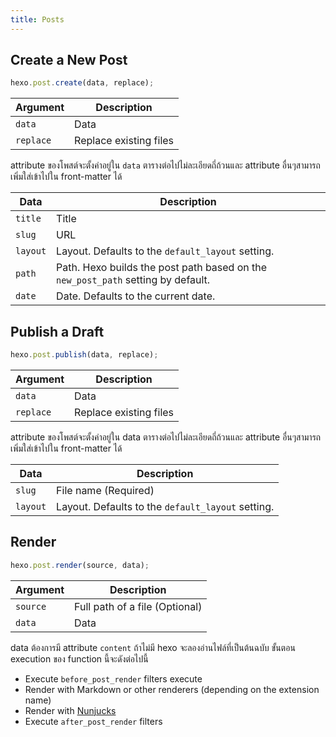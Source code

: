 ```yaml
---
title: Posts
---
```

## Create a New Post

``` js
hexo.post.create(data, replace);
```

Argument | Description
--- | ---
`data` | Data
`replace` | Replace existing files

attribute ของโพสต์จะตั้งค่าอยู่ใน `data` ตารางต่อไปไม่ละเอียดถี่ถ้วนและ attribute อื่นๆสามารถเพิ่มใส่เข้าไปใน front-matter ได้

Data | Description
--- | ---
`title` | Title
`slug` | URL
`layout` | Layout. Defaults to the `default_layout` setting.
`path` | Path. Hexo builds the post path based on the `new_post_path` setting by default.
`date` | Date. Defaults to the current date.

## Publish a Draft

``` js
hexo.post.publish(data, replace);
```

Argument | Description
--- | ---
`data` | Data
`replace` | Replace existing files

attribute ของโพสต์จะตั้งค่าอยู่ใน data ตารางต่อไปไม่ละเอียดถี่ถ้วนและ attribute อื่นๆสามารถเพิ่มใส่เข้าไปใน front-matter ได้

Data | Description
--- | ---
`slug` | File name (Required)
`layout` | Layout. Defaults to the `default_layout` setting.

## Render

``` js
hexo.post.render(source, data);
```

Argument | Description
--- | ---
`source` | Full path of a file (Optional)
`data` | Data

 data ต้องการมี attribute `content`  ถ้าไม่มี hexo จะลองอ่านไฟล์ที่เป็นต้นฉบับ ขั้นตอน execution ของ function นี้จะดังต่อไปนี้

- Execute `before_post_render` filters execute
- Render with Markdown or other renderers (depending on the extension name)
- Render with [Nunjucks]
- Execute `after_post_render` filters

[Nunjucks]: https://mozilla.github.io/nunjucks/
